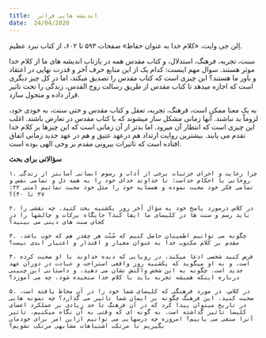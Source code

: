 ```yaml
---
title:  اندیشه هایی فراتر
date:  24/04/2020
---
```


اِلن جی وایت، «کلام خدا به عنوان حفاظ» صفحات ۵۹۳ تا ۶۰۲، از کتاب نبرد عظیم.

سنت، تجربه، فرهنگ، استدلال، و کتاب مقدس همه در بازتاب اندیشه های ما از کلام خدا موثر هستند. سوال مهم اینست: کدام یک از این منابع حرف آخر و قدرت نهایی در اعتقاد و باور ما هستند؟ این چیزی است که کتاب مقدس را تصدیق میکند، اما در کل چیز دیگری است که اجازه میدهد تا کتاب مقدس از طریق رسالت روح القدس، زندگی را تحت تاثیر قرار داده و متحول سازد.

به یک معنا ممکن است، فرهنگ، تجربه، تعقل و کتاب مقدس و حتی سنت، به خودی خود، لزوماً بد نباشند. آنها زمانی مشکل ساز میشوند که با کتاب مقدس در تعارض باشند. اغلب این چیزی است که انتظار آن میرود. اما بدتر از آن زمانی است که این چیزها بر کلام خدا تقدم می یابند. بیشترین روایت ارتداد هم درعهد عتیق و هم در عهد جدید زمانی اتفاق افتاده است که تاثیرات بیرونی مقدم بر وحی الهی بوده است.

**سؤالاتی برای بحث**

`۱. چرا رعایت و اجرای جزئیات برخی از آداب و رسوم انسانی آسانتر از زندگی روحانی با احکام خداست: تا خداوند خدای خود را به همه دل و تمامی نفس و تمامی فکر خود محبت نموده و همسایه خود را مثل خود محبت نمائیم (متی ۲۲: ۳۷ تا ۴۰)؟`

`۲. در کلاس درمورد پاسخ خود به سؤال آخر روز یکشنبه بحث کنید. چه نقشی را باید رسم و سنت ها در کلیسای ما ایفا کند؟ جایگاه برکات و چالشها را در کجای سنت های دینی می بینید؟`

`۳. چگونه می توانیم اطمینان حاصل کنیم که سُنّت هر چقدر هم که خوب باشد، مقدم بر کلام مکتوب خدا به عنوان معیار و اقتدار و اعتبار ابدی نیست؟`

`۴. فرض کنید شخصی ادعا میکند، در رویایی که دیده خداوند با او صحبت کرده است، و به او میگوید که یکشنبه روز واقعی استراحت و عبادت در دوران عهد جدید است. چگونه به این شخص واکنش نشان می دهید، و داستانی این چنینی درباره اینکه همیشه تجربه باید با کلام خدا سنجیده شود، چه می آموزد؟`

`۵. در کلاس، در مورد فرهنگی که کلیسای شما خود را در آن محاط یافته است، صحبت کنید. این فرهنگ چگونه بر ایمان شما تاثیر می گذارد؟ چه نمونه هایی در تاریخ میتوان پیدا کرد که در آن فرهنگ تا حد زیادی بر عملکرد اعضای کلیسا تاثیر گذاشته است. به گونه ای که وقتی به آن نگاه میکنیم، تاثیر آنرا منفی می یابیم؟ امروزه چه درسهایی می توانیم ازاین امر برای خودمان بگیریم تا مرتکب اشتباهات مشابهی مرتکب نشویم؟`